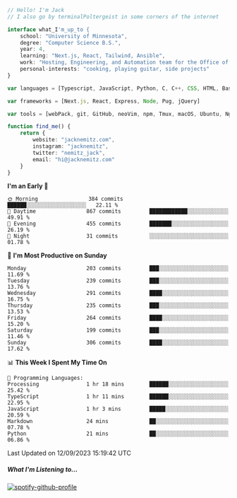 ```typescript
// Hello! I'm Jack
// I also go by terminalPoltergeist in some corners of the internet

interface what_I'm_up_to {
    school: "University of Minnesota",
    degree: "Computer Science B.S.",
    year: 4,
    learning: "Next.js, React, Tailwind, Ansible",
    work: "Hosting, Engineering, and Automation team for the Office of Information Technology at UMN",
    personal-interests: "cooking, playing guitar, side projects"
}

var languages = [Typescript, JavaScript, Python, C, C++, CSS, HTML, Bash, VimScript]

var frameworks = [Next.js, React, Express, Node, Pug, jQuery]

var tools = [webPack, git, GitHub, neoVim, npm, Tmux, macOS, Ubuntu, Nginx, Ansible, Cloudflare, DigitalOcean]

function find_me() {
    return {
        website: "jacknemitz.com",
        instagram: "jacknemitz",
        twitter: "nemitz_jack",
        email: "hi@jacknemitz.com"
    }
}
```

<!--START_SECTION:waka-->
**I'm an Early 🐤** 

```text
🌞 Morning                384 commits         ██████░░░░░░░░░░░░░░░░░░░   22.11 % 
🌆 Daytime                867 commits         ████████████░░░░░░░░░░░░░   49.91 % 
🌃 Evening                455 commits         ███████░░░░░░░░░░░░░░░░░░   26.19 % 
🌙 Night                  31 commits          ░░░░░░░░░░░░░░░░░░░░░░░░░   01.78 % 
```
📅 **I'm Most Productive on Sunday** 

```text
Monday                   203 commits         ███░░░░░░░░░░░░░░░░░░░░░░   11.69 % 
Tuesday                  239 commits         ███░░░░░░░░░░░░░░░░░░░░░░   13.76 % 
Wednesday                291 commits         ████░░░░░░░░░░░░░░░░░░░░░   16.75 % 
Thursday                 235 commits         ███░░░░░░░░░░░░░░░░░░░░░░   13.53 % 
Friday                   264 commits         ████░░░░░░░░░░░░░░░░░░░░░   15.20 % 
Saturday                 199 commits         ███░░░░░░░░░░░░░░░░░░░░░░   11.46 % 
Sunday                   306 commits         ████░░░░░░░░░░░░░░░░░░░░░   17.62 % 
```


📊 **This Week I Spent My Time On** 

```text
💬 Programming Languages: 
Processing               1 hr 18 mins        ██████░░░░░░░░░░░░░░░░░░░   25.42 % 
TypeScript               1 hr 11 mins        ██████░░░░░░░░░░░░░░░░░░░   22.95 % 
JavaScript               1 hr 3 mins         █████░░░░░░░░░░░░░░░░░░░░   20.59 % 
Markdown                 24 mins             ██░░░░░░░░░░░░░░░░░░░░░░░   07.78 % 
Python                   21 mins             ██░░░░░░░░░░░░░░░░░░░░░░░   06.86 % 
```


 Last Updated on 12/09/2023 15:19:42 UTC
<!--END_SECTION:waka-->

##### What I'm Listening to...

[![spotify-github-profile](https://spotify-github-profile.vercel.app/api/view?uid=jack.nemitz&cover_image=true&show_offline=true&bar_color=53b14f&bar_color_cover=false&background_color=121212FF)](https://spotify-github-profile.vercel.app/api/view?uid=jack.nemitz&redirect=true)

